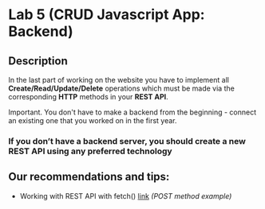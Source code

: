 # Lab 5 (CRUD Javascript App: Backend)

## Description
In the last part of working on the website you have to implement all **Create/Read/Update/Delete** operations which must be made via the corresponding **HTTP** methods in your **REST API**.

Important. You don't have to make a backend from the beginning - connect an existing one that you worked on in the first year.

### If you don’t have a backend server, you should create a new REST API using any preferred technology


## Our recommendations and tips:

* Working with REST API with fetch() [link](https://javascript.info/fetch) *(POST method example)*